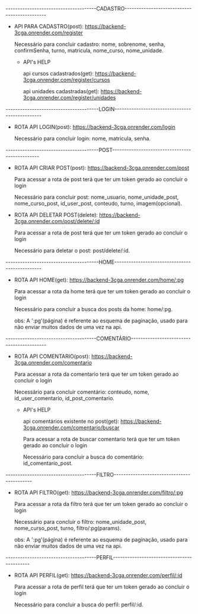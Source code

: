 --------------------------------------CADASTRO---------------------------------------------

- API PARA CADASTRO(post): https://backend-3cga.onrender.com/register
  
  Necessário para concluir cadastro:
  nome, sobrenome, senha, confirmSenha, turno, matricula, nome_curso, nome_unidade.

  - API's HELP

    api cursos cadastrados(get): https://backend-3cga.onrender.com/register/cursos

    api unidades cadastradas(get): https://backend-3cga.onrender.com/register/unidades

---------------------------------------LOGIN-----------------------------------------------

- ROTA API LOGIN(post): https://backend-3cga.onrender.com/login

 
  Necessário para concluir login: nome, matricula, senha.

---------------------------------------POST-----------------------------------------------

- ROTA API  CRIAR POST(post): https://backend-3cga.onrender.com/post


  Para acessar a rota de post terá que ter um token gerado ao concluir o login


  Necessário para concluir post: nome_usuario, nome_unidade_post, nome_curso_post, id_user_post, conteudo, turno, imagem(opcional).

- ROTA API DELETAR POST(delete): https://backend-3cga.onrender.com/post/delete/:id


  Para acessar a rota de post terá que ter um token gerado ao concluir o login


  Necessário para deletar o post: post/delete/:id.

---------------------------------------HOME-----------------------------------------------

- ROTA API HOME(get): https://backend-3cga.onrender.com/home/:pg


  Para acessar a rota da home terá que ter um token gerado ao concluir o login
  

  Necessário para concluir a busca dos posts da home: home/:pg.

  obs: A ':pg'(página) é referente ao esquema de paginação, usado para não enviar muitos dados de uma vez na api.

--------------------------------------COMENTÁRIO------------------------------------------

- ROTA API COMENTARIO(post): https://backend-3cga.onrender.com/comentario


  Para acessar a rota da comentario terá que ter um token gerado ao concluir o login
  

  Necessário para concluir comentário: conteudo, nome, id_user_comentario, id_post_comentario.
  

  - API's HELP

    api comentários existente no post(get): https://backend-3cga.onrender.com/comentario/buscar

    Para acessar a rota de buscar comentario terá que ter um token gerado ao concluir o login

    Necessário para concluir a busca do comentário: id_comentario_post.

  
--------------------------------------FILTRO-------------------------------------------

- ROTA API FILTRO(get): https://backend-3cga.onrender.com/filtro/:pg
 
  Para acessar a rota da filtro terá que ter um token gerado ao concluir o login

  Necessário para concluir o filtro: nome_unidade_post, nome_curso_post, turno, filtro/:pg(params).

  obs: A ':pg'(página) é referente ao esquema de paginação, usado para não enviar muitos dados de uma vez na api.


--------------------------------------PERFIL-------------------------------------------

- ROTA API PERFIL(get): https://backend-3cga.onrender.com/perfil/:id

  Para acessar a rota de perfil terá que ter um token gerado ao concluir o login

  Necessário para concluir a busca do perfil: perfil/:id.
